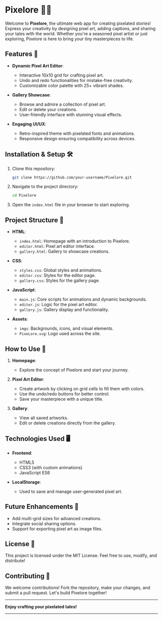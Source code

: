 # Pixelore 🎨✨

Welcome to **Pixelore**, the ultimate web app for creating pixelated stories! Express your creativity by designing pixel art, adding captions, and sharing your tales with the world. Whether you're a seasoned pixel artist or just exploring, Pixelore is here to bring your tiny masterpieces to life.

## Features 🌟

- **Dynamic Pixel Art Editor**:
  - Interactive 10x10 grid for crafting pixel art.
  - Undo and redo functionalities for mistake-free creativity.
  - Customizable color palette with 25+ vibrant shades.

- **Gallery Showcase**:
  - Browse and admire a collection of pixel art.
  - Edit or delete your creations.
  - User-friendly interface with stunning visual effects.

- **Engaging UI/UX**:
  - Retro-inspired theme with pixelated fonts and animations.
  - Responsive design ensuring compatibility across devices.

## Installation & Setup 🛠️

1. Clone this repository:
   ```bash
   git clone https://github.com/your-username/Pixelore.git
   ```
2. Navigate to the project directory:
   ```bash
   cd Pixelore
   ```
3. Open the `index.html` file in your browser to start exploring.

## Project Structure 📁

- **HTML**:
  - `index.html`: Homepage with an introduction to Pixelore.
  - `editor.html`: Pixel art editor interface.
  - `gallery.html`: Gallery to showcase creations.

- **CSS**:
  - `styles.css`: Global styles and animations.
  - `editor.css`: Styles for the editor page.
  - `gallery.css`: Styles for the gallery page.

- **JavaScript**:
  - `main.js`: Core scripts for animations and dynamic backgrounds.
  - `editor.js`: Logic for the pixel art editor.
  - `gallery.js`: Gallery display and functionality.

- **Assets**:
  - `imgs`: Backgrounds, icons, and visual elements.
  - `PixeLore.svg`: Logo used across the site.

## How to Use 🚀

1. **Homepage**:
   - Explore the concept of Pixelore and start your journey.

2. **Pixel Art Editor**:
   - Create artwork by clicking on grid cells to fill them with colors.
   - Use the undo/redo buttons for better control.
   - Save your masterpiece with a unique title.

3. **Gallery**:
   - View all saved artworks.
   - Edit or delete creations directly from the gallery.

## Technologies Used 🖥️

- **Frontend**:
  - HTML5
  - CSS3 (with custom animations)
  - JavaScript ES6

- **LocalStorage**:
  - Used to save and manage user-generated pixel art.

## Future Enhancements 🌈

- Add multi-grid sizes for advanced creations.
- Integrate social sharing options.
- Support for exporting pixel art as image files.

## License 📝

This project is licensed under the MIT License. Feel free to use, modify, and distribute!

## Contributing 🤝

We welcome contributions! Fork the repository, make your changes, and submit a pull request. Let's build Pixelore together!

---

**Enjoy crafting your pixelated tales!**

---